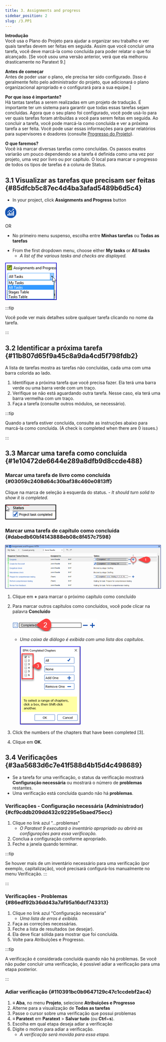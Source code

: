 ```yaml
---
title: 3. Assignments and progress
sidebar_position: 2
slug: /3.PP1
---
```




**Introdução**  
Você usa o Plano do Projeto para ajudar a organizar seu trabalho e ver quais tarefas devem ser feitas em seguida. Assim que você concluir uma tarefa, você deve marcá-la como concluída para poder relatar o que foi alcançado. [Se você usou uma versão anterior, verá que ela melhorou drasticamente no Paratext 9.]


**Antes de começar**  
Antes de poder usar o plano, ele precisa ter sido configurado. [Isso é geralmente feito pelo administrador do projeto, que adicionará o plano organizacional apropriado e o configurará para a sua equipe.]


**Por que isso é importante?**  
Há tantas tarefas a serem realizadas em um projeto de tradução. É importante ter um sistema para garantir que todas essas tarefas sejam concluídas. Agora que o seu plano foi configurado, você pode usá-lo para ver quais tarefas foram atribuídas a você para serem feitas em seguida. Ao concluir a tarefa, você pode marcá-la como concluída e ver a próxima tarefa a ser feita. Você pode usar essas informações para gerar relatórios para supervisores e doadores (consulte [Progresso do Projeto](6.PP2.md)).


**O que faremos?**  
Você irá marcar diversas tarefas como concluídas. Os passos exatos variarão um pouco dependendo se a tarefa é definida como uma vez por projeto, uma vez por livro ou por capítulo. O local para marcar o progresso de todos os tipos de tarefas é a coluna de Status.


## 3.1 Visualizar as tarefas que precisam ser feitas {#85dfcb5c87ec4d4ba3afad5489b6d5c4}


<div class='notion-row'>
<div class='notion-column' style={{width: 'calc((100% - (min(32px, 4vw) * 1)) * 0.5)'}}>

- In your project, click **Assignments and Progress** button

</div><div className='notion-spacer'></div>

<div class='notion-column' style={{width: 'calc((100% - (min(32px, 4vw) * 1)) * 0.5)'}}>


![](./861894244.png)


</div><div className='notion-spacer'></div>
</div>

OR

- No primeiro menu suspenso, escolha entre **Minhas tarefas** ou **Todas as tarefas**

<div class='notion-row'>
<div class='notion-column' style={{width: 'calc((100% - (min(32px, 4vw) * 1)) * 0.5)'}}>

- From the first dropdown menu, choose either **My tasks** or **All tasks**
    - _A list of the various tasks and checks are displayed._

</div><div className='notion-spacer'></div>

<div class='notion-column' style={{width: 'calc((100% - (min(32px, 4vw) * 1)) * 0.5)'}}>


![](./1194388438.png)


</div><div className='notion-spacer'></div>
</div>

:::tip

Você pode ver mais detalhes sobre qualquer tarefa clicando no nome da tarefa.

:::




## 3.2 Identificar a próxima tarefa {#11b807d65f9a45c8a9da4cd5f798fdb2}


A lista de tarefas mostra as tarefas não concluídas, cada uma com uma barra colorida ao lado.

1. Identifique a próxima tarefa que você precisa fazer. Ela terá uma barra verde ou uma barra verde com um traço.
2. Verifique se não está aguardando outra tarefa. Nesse caso, ela terá uma barra vermelha com um traço.
3. Faça a tarefa (consulte outros módulos, se necessário).

:::tip

Quando a tarefa estiver concluída, consulte as instruções abaixo para marcá-la como concluída. (A check is completed when there are 0 issues.)

:::




## 3.3 Marcar uma tarefa como concluída {#1e10472de6644e289a8dfb9d8ccde488}


### Marcar uma tarefa de livro como concluída {#03059c2408d64c30baf38c460e0813ff}


<div class='notion-row'>
<div class='notion-column' style={{width: 'calc((100% - (min(32px, 4vw) * 1)) * 0.5)'}}>

Clique na marca de seleção à esquerda do status.
    - _It should turn solid to show it is completed._

</div><div className='notion-spacer'></div>

<div class='notion-column' style={{width: 'calc((100% - (min(32px, 4vw) * 1)) * 0.49999999999999994)'}}>


![](./954238022.png)


</div><div className='notion-spacer'></div>
</div>

### Marcar uma tarefa de capítulo como concluída {#dabedb60bf4143888eb08c8f457c7598}


![](./498799590.png)

1. Clique em **+** para marcar o próximo capítulo como concluído
2. Para marcar outros capítulos como concluídos, você pode clicar na palavra **Concluído**

    ![](./57914603.png)

    - *Uma caixa de diálogo é exibida com uma lista dos capítulos*.

        ![](./2100928914.png)

3. Click the numbers of the chapters that have been completed [3].
4. Clique em **OK**.

## 3.4 Verificações {#3aa5683d6c7e41f588d4b15d4c498689}

- Se a tarefa for uma verificação, o status da verificação mostrará **Configuração necessária** ou mostrará o número de **problemas** restantes.
- Uma verificação está concluída quando não há **problemas**.

### Verificações - Configuração necessária (Administrador) {#cf9cddb209dd432c92295e5baed75ecc}

1. Clique no link azul "...problemas"
    - _O Paratext 9 executará o inventário apropriado ou abrirá as configurações para essa verificação._
2. Conclua a configuração conforme apropriado.
3. Feche a janela quando terminar.

:::tip

Se houver mais de um inventário necessário para uma verificação (por exemplo, capitalização), você precisará configurá-los manualmente no menu Verificação.
:::

:::




### Verificações - Problemas {#86edf92b36dd43a7af95a16dcf743313}

1. Clique no link azul "Configuração necessária"
    - _Uma lista de erros é exibida._
2. Faça as correções necessárias.
3. Feche a lista de resultados (se desejar).
4. Ela deve ficar sólida para mostrar que foi concluída.
5. Volte para Atribuições e Progresso.

:::tip

A verificação é considerada concluída quando não há problemas. Se você não puder concluir uma verificação, é possível adiar a verificação para uma etapa posterior.

:::




### Adiar verificação {#110391bc0b9647129c47c1ccdebf2ac4}

1. **≡ Aba**, no menu **Projeto**, selecione **Atribuições e Progresso**
2. Alterne para a visualização de **Todas as tarefas**
3. Passe o cursor sobre uma verificação que possui problemas
4. **≡ Paratext** em **Paratext** \> **Salvar tudo** (ou **Ctrl**+**s**).
5. Escolha em qual etapa deseja adiar a verificação
6. Digite o motivo para adiar a verificação.
    - _A verificação será movida para essa etapa._
